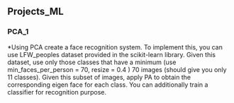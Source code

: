 ## Projects_ML

### PCA_1
*Using PCA create a face recognition system. To
implement this, you can use LFW_peoples dataset provided in the scikit-learn library. Given
this dataset, use only those classes that have a minimum (use min_faces_per_person
= 70, resize = 0.4 ) 70 images (should give you only 11 classes). Given this subset
of images, apply PA to obtain the corresponding eigen face for each class. You can
additionally train a classifier for recognition purpose. 
